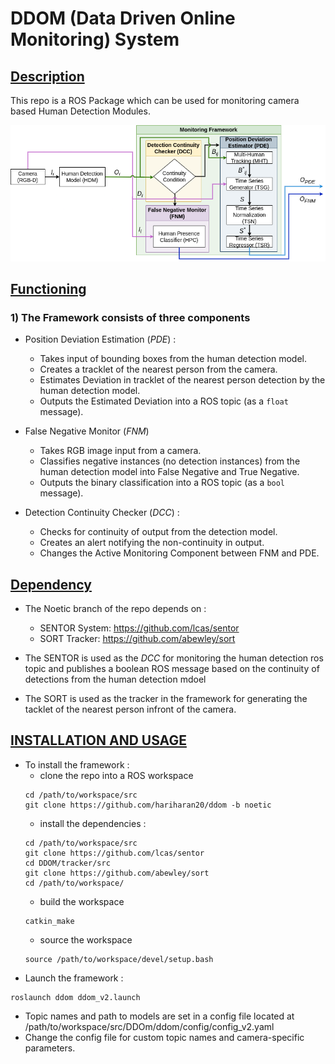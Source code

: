 # DDOM (Data Driven Online Monitoring) System


## <u>Description</u>

This repo is a ROS Package which can be used for monitoring camera based Human Detection Modules.


![Framework](images/framework_for_thesis.png)

## <u>Functioning</u>
### 1) The Framework consists of three components
- Position Deviation Estimation (_PDE_) :
    - Takes input of bounding boxes from the human detection model.
    - Creates a tracklet of the nearest person from the camera.
    - Estimates Deviation in tracklet of the nearest person detection by the human detection model.
    - Outputs the Estimated Deviation into a ROS topic (as a `float` message).

- False Negative Monitor (_FNM_) 
    - Takes RGB image input from a camera.
    - Classifies negative instances (no detection instances) from the human detection model into False Negative and True Negative.
    - Outputs the binary classification into a ROS topic (as a `bool` message).
 
- Detection Continuity Checker (_DCC_) :
    - Checks for continuity of output from the detection model.
    - Creates an alert notifying the non-continuity in output.
    - Changes the Active Monitoring Component between FNM and PDE.

## <u>Dependency</u>
- The Noetic branch of the repo depends on :  
    -   SENTOR System: https://github.com/lcas/sentor
    -   SORT Tracker: https://github.com/abewley/sort
-    The SENTOR is used as the _DCC_ for monitoring the human detection ros topic and publishes a boolean ROS message based on the continuity of detections from the human detection mdoel

-   The SORT is used as the tracker in the framework for generating the tacklet of the nearest person infront of the camera.

## <u>INSTALLATION AND USAGE</u>
- To install the framework :
    - clone the repo into a ROS workspace
    ```
    cd /path/to/workspace/src
    git clone https://github.com/hariharan20/ddom -b noetic 
    ```
    - install the dependencies :
    ```
    cd /path/to/workspace/src
    git clone https://github.com/lcas/sentor
    cd DDOM/tracker/src
    git clone https://github.com/abewley/sort
    cd /path/to/workspace/
    ```
    - build the workspace
    ```
    catkin_make
    ```
    - source the workspace
    ```
    source /path/to/workspace/devel/setup.bash
    ```
- Launch the framework :
```
roslaunch ddom ddom_v2.launch 
```

- Topic names and path to models are set in a config file located at   
/path/to/workspace/src/DDOm/ddom/config/config_v2.yaml
- Change the config file for custom topic names and camera-specific parameters. 

